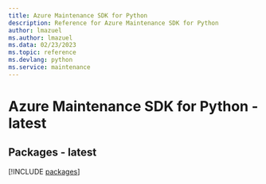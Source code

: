 ```yaml
---
title: Azure Maintenance SDK for Python
description: Reference for Azure Maintenance SDK for Python
author: lmazuel
ms.author: lmazuel
ms.data: 02/23/2023
ms.topic: reference
ms.devlang: python
ms.service: maintenance
---
```

# Azure Maintenance SDK for Python - latest
## Packages - latest
[!INCLUDE [packages](maintenance-index.md)]